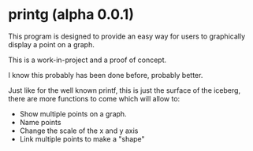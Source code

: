 # printg (alpha 0.0.1)

This program is designed to provide an easy way for users to graphically display a point on a graph. 

This is a work-in-project and a proof of concept. 

I know this probably has been done before, probably better. 

Just like for the well known printf, this is just the surface of the iceberg, there are more functions to come which will allow to:

* Show multiple points on a graph.
* Name points 
* Change the scale of the x and y axis
* Link multiple points to make a "shape" 


